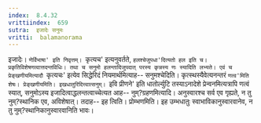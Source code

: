 ```yaml
---
index:  8.4.32
vrittiindex:  659
sutra:  इजादेः सनुमः
vritti:  balamanorama 
---
```


इजादेः। `णेर्विभाषा' इति निवृत्तम्। `कृत्यच' इत्यनुवर्तते, `हलश्चेजुपधा'दित्यतो हल इति च। प्रकृतिविशेषणत्वात्तदन्तविधिः। तथा च सनुमो हलन्तादिजुपदात् परस्य कृन्नस्य णः स्यादिति लभ्यते। एवं च प्रेङ्खणीयमित्यादौ `कृत्यचः' इत्येव सिद्धेरिदं नियमार्थमित्याह-- सनुमश्चेदिति। कृत्स्थस्यैवेत्यनन्तरं `णत्व'मिति शेषः। प्रेङ्खणीयमिति। इखधातुरिदित्त्वात्सनुम्। `इवि प्रीणने' इति धातोर्ल्युटि तस्याऽनादेशे प्रेन्वनमित्यत्रापि णत्वं स्यात्, सनुमोऽस्य इजादित्वाद्धलन्तत्वाच्चेत्यत आह-- नुम्?ग्रहणमित्यादि। अनुस्वारश्च सर्व एव गृह्यते, न तु नुम्?स्थानिक एव, अविशेषात्। तदाह-- इह त्विति। प्रोम्भणमिति। इह उम्भधातुः स्वाभाविकानुस्वारवानेव, न तु नुम्?स्थानिकानुस्वारवानिति भावः। 

